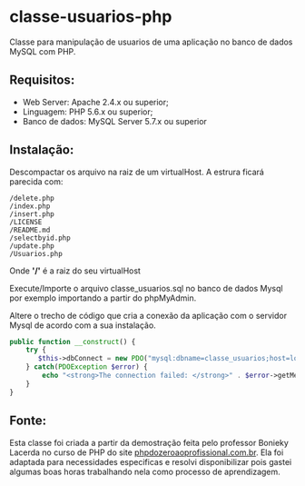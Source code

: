 # classe-usuarios-php

Classe para manipulação de usuarios de uma aplicação no banco de dados MySQL com PHP.

## Requisitos:

- Web Server: Apache 2.4.x ou superior;
- Linguagem: PHP 5.6.x ou superior;
- Banco de dados: MySQL Server 5.7.x ou superior 

## Instalação:

Descompactar os arquivo na raiz de um virtualHost. A estrura ficará parecida com:

```
/delete.php
/index.php
/insert.php
/LICENSE
/README.md
/selectbyid.php
/update.php
/Usuarios.php
```

Onde **'/'** é a raiz do seu virtualHost

Execute/Importe o arquivo classe_usuarios.sql no banco de dados Mysql por exemplo importando a partir do phpMyAdmin.

Altere o trecho de código que cria a conexão da aplicação com o servidor Mysql de acordo com a sua instalação.

```php
public function __construct() {
    try {
       $this->dbConnect = new PDO("mysql:dbname=classe_usuarios;host=localhost", "usuario-banco-de-dados", "senha"); 
    } catch(PDOException $error) {
        echo "<strong>The connection failed: </strong>" . $error->getMessage();
    }
}

```

## Fonte:

Esta classe foi criada a partir da demostração feita pelo professor Bonieky Lacerda no curso de PHP do site [phpdozeroaoprofissional.com.br](http://www.phpdozeroaoprofissional.com.br). Ela foi adaptada para necessidades especificas e resolvi disponibilizar pois gastei algumas boas horas trabalhando nela como processo de aprendizagem.